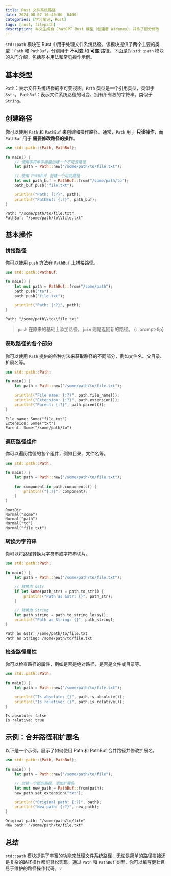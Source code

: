 ```yaml
---
title: Rust 文件系统路径
date: 2024-08-07 16:46:00 -0400
categories: [学习笔记, Rust]
tags: [rust, filepath]
description: 本文生成自 ChatGPT Rust 模型（创建者 Widenex），并作了部分修改
---
```


`std::path` 模块在 Rust 中用于处理文件系统路径。该模块提供了两个主要的类型：`Path` 和 `PathBuf`，分别用于 **不可变** 和 **可变** 路径。下面是对 `std::path` 模块的入门介绍，包括基本用法和常见操作示例。

## 基本类型

`Path`：表示文件系统路径的不可变视图。`Path` 类型是一个引用类型，类似于 `&str`。
`PathBuf`：表示文件系统路径的可变、拥有所有权的字符串。类似于 `String`。

## 创建路径

你可以使用 `Path` 和 `PathBuf` 来创建和操作路径。通常，`Path` 用于 **只读操作**，而 `PathBuf` 用于 **需要修改路径的操作**。

```rust
use std::path::{Path, PathBuf};

fn main() {
    // 使用字符串字面量创建一个不可变路径
    let path = Path::new("/some/path/to/file.txt");

    // 使用 PathBuf 创建一个可变路径
    let mut path_buf = PathBuf::from("/some/path/to");
    path_buf.push("file.txt");

    println!("Path: {:?}", path);
    println!("PathBuf: {:?}", path_buf);
}
```

```terminal
Path: "/some/path/to/file.txt"
PathBuf: "/some/path/to\\file.txt"
```

## 基本操作

### 拼接路径

你可以使用 `push` 方法在 `PathBuf` 上拼接路径。

```rust
use std::path::PathBuf;

fn main() {
    let mut path = PathBuf::from("/some/path");
    path.push("to");
    path.push("file.txt");

    println!("Path: {:?}", path);
}
```

```terminal
Path: "/some/path\\to\\file.txt"
```

> `push` 在原来的基础上添加路径，`join` 则是返回新的路径。
{: .prompt-tip}

### 获取路径的各个部分

你可以使用 `Path` 提供的各种方法来获取路径的不同部分，例如文件名、父目录、扩展名等。

```rust
use std::path::Path;

fn main() {
    let path = Path::new("/some/path/to/file.txt");

    println!("File name: {:?}", path.file_name());
    println!("Extension: {:?}", path.extension());
    println!("Parent: {:?}", path.parent());
}
```

```terminal
File name: Some("file.txt")
Extension: Some("txt")
Parent: Some("/some/path/to")
```

### 遍历路径组件

你可以遍历路径的各个组件，例如目录、文件名等。

```rust
use std::path::Path;

fn main() {
    let path = Path::new("/some/path/to/file.txt");

    for component in path.components() {
        println!("{:?}", component);
    }
}
```

```terminal
RootDir
Normal("some")
Normal("path")
Normal("to")
Normal("file.txt")
```

### 转换为字符串

你可以将路径转换为字符串或字符串切片。

```rust
use std::path::Path;

fn main() {
    let path = Path::new("/some/path/to/file.txt");

    // 转换为 &str
    if let Some(path_str) = path.to_str() {
        println!("Path as &str: {}", path_str);
    }

    // 转换为 String
    let path_string = path.to_string_lossy();
    println!("Path as String: {}", path_string);
}
```

```terminal
Path as &str: /some/path/to/file.txt
Path as String: /some/path/to/file.txt
```

### 检查路径属性

你可以检查路径的属性，例如是否是绝对路径，是否是文件或目录等。

```rust
use std::path::Path;

fn main() {
    let path = Path::new("/some/path/to/file.txt");

    println!("Is absolute: {}", path.is_absolute());
    println!("Is relative: {}", path.is_relative());
}
```

```terminal
Is absolute: false
Is relative: true
```

## 示例：合并路径和扩展名

以下是一个示例，展示了如何使用 Path 和 PathBuf 合并路径并修改扩展名。

```rust
use std::path::{Path, PathBuf};

fn main() {
    let path = Path::new("/some/path/to/file");

    // 创建一个新的路径，添加扩展名
    let mut new_path = PathBuf::from(path);
    new_path.set_extension("txt");

    println!("Original path: {:?}", path);
    println!("New path: {:?}", new_path);
}
```

```terminal
Original path: "/some/path/to/file"
New path: "/some/path/to/file.txt"
```

## 总结

`std::path` 模块提供了丰富的功能来处理文件系统路径，无论是简单的路径拼接还是复杂的路径操作都能轻松实现。通过 `Path` 和 `PathBuf` 类型，你可以编写健壮且易于维护的路径操作代码。💡

